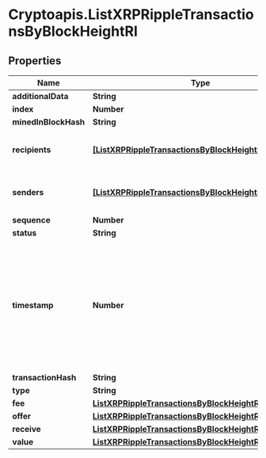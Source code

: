 # Cryptoapis.ListXRPRippleTransactionsByBlockHeightRI

## Properties

Name | Type | Description | Notes
------------ | ------------- | ------------- | -------------
**additionalData** | **String** |  | [optional] 
**index** | **Number** |  | 
**minedInBlockHash** | **String** |  | 
**recipients** | [**[ListXRPRippleTransactionsByBlockHeightRIRecipients]**](ListXRPRippleTransactionsByBlockHeightRIRecipients.md) | Object Array representation of transaction receivers | 
**senders** | [**[ListXRPRippleTransactionsByBlockHeightRISenders]**](ListXRPRippleTransactionsByBlockHeightRISenders.md) | Object Array representation of transaction senders | 
**sequence** | **Number** |  | 
**status** | **String** |  | 
**timestamp** | **Number** | Defines the exact date/time in Unix Timestamp when this transaction was mined, confirmed or first seen in Mempool, if it is unconfirmed. | 
**transactionHash** | **String** |  | 
**type** | **String** |  | 
**fee** | [**ListXRPRippleTransactionsByBlockHeightRIFee**](ListXRPRippleTransactionsByBlockHeightRIFee.md) |  | 
**offer** | [**ListXRPRippleTransactionsByBlockHeightRIOffer**](ListXRPRippleTransactionsByBlockHeightRIOffer.md) |  | 
**receive** | [**ListXRPRippleTransactionsByBlockHeightRIReceive**](ListXRPRippleTransactionsByBlockHeightRIReceive.md) |  | 
**value** | [**ListXRPRippleTransactionsByBlockHeightRIValue**](ListXRPRippleTransactionsByBlockHeightRIValue.md) |  | 


